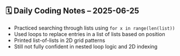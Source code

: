 ## 🗓️ Daily Coding Notes – 2025-06-25

- Practiced searching through lists using `for x in range(len(list))`
- Used loops to replace entries in a list of lists based on position
- Printed list-of-lists in 2D grid patterns
- Still not fully confident in nested loop logic and 2D indexing